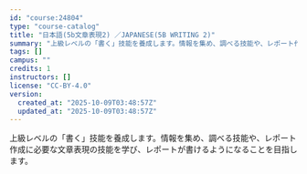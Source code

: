 ```yaml
---
id: "course:24804"
type: "course-catalog"
title: "日本語(5b文章表現2) ／JAPANESE(5B WRITING 2)"
summary: "上級レベルの「書く」技能を養成します。情報を集め、調べる技能や、レポート作成に必要な文章表現の技能を学び、レポートが書けるようになることを目指します。"
tags: []
campus: ""
credits: 1
instructors: []
license: "CC-BY-4.0"
version:
  created_at: "2025-10-09T03:48:57Z"
  updated_at: "2025-10-09T03:48:57Z"
---
```

上級レベルの「書く」技能を養成します。情報を集め、調べる技能や、レポート作成に必要な文章表現の技能を学び、レポートが書けるようになることを目指します。

